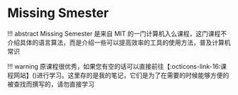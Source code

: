 # Missing Smester

!!! abstract
    Missing Semester 是来自 MIT 的一门计算机入么课程，这门课程不介绍具体的语言算法，而是介绍一些可以提高效率的工具的使用方法，普及计算机常识

!!! warning
    原课程很优秀，如果您有空的话可以直接前往【:octicons-link-16:课程网站】()进行学习。这里存的是我的笔记，它们是为了在需要的时候能够方便的被查找而撰写的，请勿直接学习
